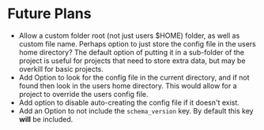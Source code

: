 # Future Plans

- Allow a custom folder root (not just users $HOME) folder, as well as custom
  file name. Perhaps option to just store the config file in the users home
  directory? The default option of putting it in a sub-folder of the project is
  useful for projects that need to store extra data, but may be overkill for
  basic projects.
- Add Option to look for the config file in the current directory, and if not found
  then look in the users home directory. This would allow for a project to
  override the users config file.
- Add option to disable auto-creating the config file if it doesn't exist.
- Add an Option to not include the `schema_version` key. By default this key
  **will** be included.
